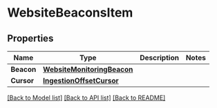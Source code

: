 # WebsiteBeaconsItem

## Properties

Name | Type | Description | Notes
------------ | ------------- | ------------- | -------------
**Beacon** | [**WebsiteMonitoringBeacon**](WebsiteMonitoringBeacon.md) |  | 
**Cursor** | [**IngestionOffsetCursor**](IngestionOffsetCursor.md) |  | 

[[Back to Model list]](../README.md#documentation-for-models) [[Back to API list]](../README.md#documentation-for-api-endpoints) [[Back to README]](../README.md)


